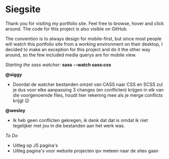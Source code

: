 # Siegsite

Thank you for visiting my portfolio site. Feel free to browse, hover and click around.
The code for this project is also visible on GitHub.

The convention is to always design for mobile-first, but since most people will watch this portfolio site from a working environment on their desktop, I decided to make an exception for this project and do it the other way around, so the few included media querys are for mobile view.

_Starting the sass watcher:_ **sass --watch sass:css**

**@siggy**

- Doordat de watcher bestanden omzet van CASS naar CSS en SCSS zul je dus voor elke aanpassing 3 changes (en conflicten) krijgen in elk van die voorgenoemde files, houdt hier rekening mee als je merge conflicts krijgt :wink:

**@wesley**

- Ik heb geen conflicten gekregen, ik denk dat dat is omdat ik niet tegelijker met jou in die bestanden aan het werk was.

_To Do_

- Uitleg op JS pagina's
- Uitleg pagina's voor website projecten ipv meteen naar de sites gaan
